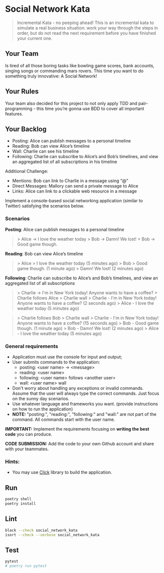 # Social Network Kata

> Incremental Kata - no peeping ahead!
> This is an incremental kata to simulate a real business situation: work your way through the steps in order, but do not read the next requirement before you have finished your current one.


## Your Team
Is tired of all those boring tasks like bowling game scores, bank accounts, singing songs or commanding mars rovers. This time you want to do something truly innovative: A Social Network!

## Your Rules
Your team also decided for this project to not only apply TDD and pair-programming - this time you’re gonna use BDD to cover all important features.

## Your Backlog

- Posting: Alice can publish messages to a personal timeline
- Reading: Bob can view Alice’s timeline
- Wall: Charlie can see his timeline
- Following: Charlie can subscribe to Alice’s and Bob’s timelines, and view an aggregated list of all subscriptions in his timeline


Additional Challenge:

- Mentions: Bob can link to Charlie in a message using “@”
- Direct Messages: Mallory can send a private message to Alice
- Links: Alice can link to a clickable web resource in a message

Implement a console-based social networking application (similar to Twitter) satisfying the scenarios below.

### Scenarios

**Posting**: Alice can publish messages to a personal timeline

> \> Alice -> I love the weather today
> \> Bob -> Damn! We lost!
> \> Bob -> Good game though.

**Reading**: Bob can view Alice’s timeline

> \> Alice
> \> I love the weather today (5 minutes ago)
> \> Bob
> \> Good game though. (1 minute ago)
> \> Damn! We lost! (2 minutes ago)

**Following**: Charlie can subscribe to Alice’s and Bob’s timelines, and view an aggregated list of all subscriptions

> \> Charlie -> I'm in New York today! Anyone wants to have a coffee?
> \> Charlie follows Alice
> \> Charlie wall
> \> Charlie - I'm in New York today! Anyone wants to have a coffee? (2 seconds ago)
> \> Alice - I love the weather today (5 minutes ago)

> \> Charlie follows Bob
> \> Charlie wall
> \> Charlie - I'm in New York today! Anyone wants to have a coffee? (15 seconds ago)
> \> Bob - Good game though. (1 minute ago)
> \> Bob - Damn! We lost! (2 minutes ago)
> \> Alice - I love the weather today (5 minutes ago)


### General requirements

- Application must use the console for input and output;
- User submits commands to the application:
    - posting: \<user name> -> \<message>
    - reading: \<user name>
    - following: \<user name> follows \<another user>
    - wall: \<user name> wall
- Don't worry about handling any exceptions or invalid commands. Assume that the user will always type the correct commands. Just focus on the sunny day scenarios.
- Use whatever language and frameworks you want. (provide instructions on how to run the application)
- **NOTE:** "posting:", "reading:", "following:" and "wall:" are not part of the command. All commands start with the user name.

**IMPORTANT:**  Implement the requirements focusing on **writing the best code** you can produce.

**CODE SUBMISSION:** Add the code to your own Github account and share with your teammates.

### Hints:

- You may use [Click](https://click.palletsprojects.com/en/stable/) library to build the application.
## Run

```bash
poetry shell
poetry install
```

## Lint

```bash
black --check social_network_kata
isort --check --verbose social_network_kata
```

## Test

```bash
pytest
# poetry run pytest
```

